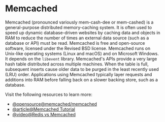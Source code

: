 # Memcached

Memcached (pronounced variously mem-cash-dee or mem-cashed) is a general-purpose distributed memory-caching system. It is often used to speed up dynamic database-driven websites by caching data and objects in RAM to reduce the number of times an external data source (such as a database or API) must be read. Memcached is free and open-source software, licensed under the Revised BSD license. Memcached runs on Unix-like operating systems (Linux and macOS) and on Microsoft Windows. It depends on the `libevent` library. Memcached's APIs provide a very large hash table distributed across multiple machines. When the table is full, subsequent inserts cause older data to be purged in the least recently used (LRU) order. Applications using Memcached typically layer requests and additions into RAM before falling back on a slower backing store, such as a database.

Visit the following resources to learn more:

- [@opensource@memcached/memcached](https://github.com/memcached/memcached#readme)
- [@article@Memcached Tutorial](https://www.tutorialspoint.com/memcached/index.htm)
- [@video@Redis vs Memcached](https://www.youtube.com/watch?v=Gyy1SiE8avE)
